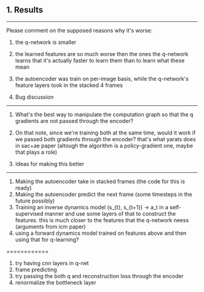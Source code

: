 ## 1. Results
-------------
Please comment on the supposed reasons why it's worse:
1. the q-network is smaller
2. the learned features are so much worse then the ones
the q-network learns that it's actually faster to learn them
than to learn what these mean
3. the autoencoder was train on per-image basis, while the 
q-network's feature layers took in the stacked 4 frames

2. Bug discussion
-----------------
1. What's the best way to manipulate the computation graph so that
the q gradients are not passed through the encoder?
2. On that note, since we're training both at the same time,
would it work if we passed both gradients through the encoder?
that's what yarats does in sac+ae paper (altough the algorithm
is a policy-gradient one, maybe that plays a role)

3. Ideas for making this better
---------------------------------
1. Making the autoencoder take in stacked frames (the code for this is ready)
2. Making the autoencoder predict the next frame (some timesteps in the future possibly)
3. Training an inverse dynamics model (s_{t}, s_{t+1}) -> a_t in a self-supervised manner
and use some layers of that to construct the features.
this is much closer to the features that the q-network neess (arguments from icm paper)
4. using a forward dynamics model trained on features above and
then using that for q-learning?


============
1. try having cnn layers in q-net
2. frame predicting
3. try passing the both q and reconstruction loss through the encoder
4. renormalize the bottleneck layer
